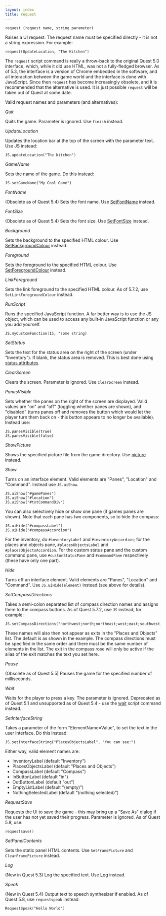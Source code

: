 ```yaml
---
layout: index
title: request
---
```


    request (request name, string parameter)

Raises a UI request. The request name must be specified directly - it is not a string expression. For example:

```
request(UpdateLocation, "The Kitchen")
```

The `request` script command is really a throw-back to the original Quest 5.0 interface, which, while it did use HTML, was not a fully-fledged browser. As of 5.3, the interface is a version of Chrome embedded in the software, and all interaction between the game world and the interface is done with JavaScript. Since then `request` has become increasingly obsolete, and it is recommended that the alternative is used. It is just possible `request` will be taken out of Quest at some date.

Valid request names and parameters (and alternatives):


_Quit_  

Quits the game. Parameter is ignored. Use `finish` instead.


_UpdateLocation_

Updates the location bar at the top of the screen with the parameter text. Use JS instead:

```
JS.updateLocation("The kitchen")
```


_GameName_

Sets the name of the game. Do this instead:

```
JS.setGameName("My Cool Game")
```


_FontName_

(Obsolete as of Quest 5.4) Sets the font name. Use [SetFontName](../functions/corelibrary/setfontname.html) instead.


_FontSize_

(Obsolete as of Quest 5.4) Sets the font size. Use [SetFontSize](../functions/corelibrary/setfontsize.html) instead.


_Background_

Sets the background to the specified HTML colour. Use [SetBackgroundColour](../functions/corelibrary/setbackgroundcolour.html) instead.


_Foreground_

Sets the foreground to the specified HTML colour. Use [SetForegroundColour](../functions/corelibrary/setforegroundcolour.html) instead.


_LinkForeground_

Sets the link foreground to the specified HTML colour. As of 5.7.2, use `SetLinkForegroundColour` instead.


_RunScript_

Runs the specified JavaScript function. A far better way is to use the JS object, which can be used to access any built-in JavaScript function or any you add yourself.

```
JS.myCustomFunction(15, "some string)
```


_SetStatus_

Sets the text for the status area on the right of the screen (under "Inventory"). If blank, the status area is removed. This is best done using [status attributes](../using_attributes.html).


_ClearScreen_

Clears the screen. Parameter is ignored. Use `ClearScreen` instead.


_PanesVisible_  

Sets whether the panes on the right of the screen are displayed. Valid values are "on" and "off" (toggling whether panes are shown), and "disabled" (turns panes off and removes the button which would let the player turn them back on - this button appears to no longer be available). Instead use:

```
JS.panesVisible(true)
JS.panesVisible(false)
```


_ShowPicture_  

Shows the specified picture file from the game directory. Use [picture](picture.html) instead.


_Show_

Turns on an interface element. Valid elements are "Panes", "Location" and "Command". Instead use `JS.uiShow`.

```
JS.uiShow("#gamePanes")
JS.uiShow("#location")
JS.uiShow("#txtCommandDiv")
```

You can also selectively hide or show one pane (if games panes are shown). Note that each pane has two components, so to hide the compass:

```
JS.uiHide("#compassLabel")
JS.uiHide("#compassAccordion")
```

For the inventory, do `#inventoryLabel` and `#inventoryAccordion`; for the places and objects pane, `#placesObjectsLabel` and `#placesObjectsAccordion`. For the custom status pane and the custom command pane, use `#custonStatusPane` and `#commandPane` respectively (these have only one part).


_Hide_

Turns off an interface element. Valid elements are "Panes", "Location" and "Command". Use `JS.uiHide(element)` instead (see above for details).


_SetCompassDirections_

Takes a semi-colon separated list of compass direction names and assigns them to the compass buttons. As of Quest 5.7.2, use `JS` instead, for example:

```
JS.setCompassDirections("northwest;north;northeast;west;east;southwest;whatever;southeast;up;down;in;out")
```

These names will also then not appear as exits in the "Places and Objects" list. The default is as shown in the example. The compass directions must be specified in the same order and there must be the same number of elements in the list. The exit in the compass rose will only be active if the alias of the exit matches the text you set here.


_Pause_  

(Obsolete as of Quest 5.5) Pauses the game for the specified number of milliseconds.


_Wait_

Waits for the player to press a key. The parameter is ignored. Deprecated as of Quest 5.1 and unsupported as of Quest 5.4 - use the [wait](wait.html) script command instead.


_SetInterfaceString_

Takes a parameter of the form "ElementName=Value", to set the text in the user interface. Do this instead:

```
JS.setInterfaceString("PlacesObjectsLabel", "You can see:")
```

Either way, valid element names are:

-   InventoryLabel (default "Inventory")
-   PlacesObjectsLabel (default "Places and Objects")
-   CompassLabel (default "Compass")
-   InButtonLabel (default "in")
-   OutButtonLabel (default "out")
-   EmptyListLabel (default "(empty)")
-   NothingSelectedLabel (default "(nothing selected)")


_RequestSave_

Requests the UI to save the game - this may bring up a "Save As" dialog if the user has not yet saved their progress. Parameter is ignored. As of Quest 5.8, use:

```
requestsave()
```


_SetPanelContents_

Sets the static panel HTML contents. Use `SetFramePicture` and `ClearFramePicture` instead.


_Log_

(New in Quest 5.3) Log the specified text. Use [Log](../functions/corelibrary/log.html) instead.


_Speak_  

(New in Quest 5.4) Output text to speech synthesizer if enabled. As of Quest 5.8, use `requestspeak` instead:

```
RequestSpeak("Hello World")
```

